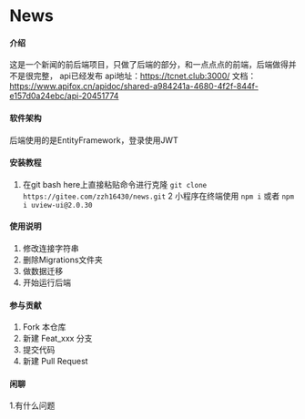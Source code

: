 # News

#### 介绍
这是一个新闻的前后端项目，只做了后端的部分，和一点点点的前端，后端做得并不是很完整，
api已经发布
api地址：https://tcnet.club:3000/
文档：https://www.apifox.cn/apidoc/shared-a984241a-4680-4f2f-844f-e157d0a24ebc/api-20451774

#### 软件架构
后端使用的是EntityFramework，登录使用JWT


#### 安装教程

1.  在git bash here上直接粘贴命令进行克隆 `git clone https://gitee.com/zzh16430/news.git`
2   小程序在终端使用 `npm i` 或者 `npm i uview-ui@2.0.30`

#### 使用说明

1.  修改连接字符串
2.  删除Migrations文件夹
3.  做数据迁移
4.  开始运行后端

#### 参与贡献

1.  Fork 本仓库
2.  新建 Feat_xxx 分支
3.  提交代码
4.  新建 Pull Request


#### 闲聊
1.有什么问题
